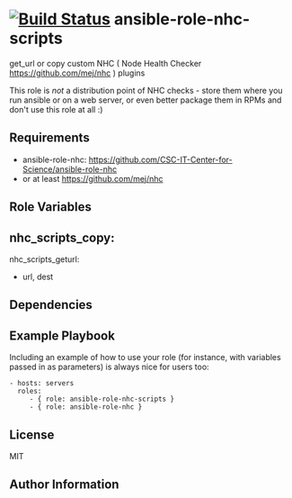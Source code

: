 [![Build Status](https://travis-ci.org/CSC-IT-Center-for-Science/ansible-role-nhc-scripts.svg?branch=master)](https://travis-ci.org/CSC-IT-Center-for-Science/ansible-role-nhc-scripts)
ansible-role-nhc-scripts
=========

get_url or copy custom NHC ( Node Health Checker https://github.com/mej/nhc ) plugins 

This role is _not_ a distribution point of NHC checks - store them where you run ansible or on a web server, or even better package them in RPMs and don't use this role at all :)

Requirements
------------

 - ansible-role-nhc: https://github.com/CSC-IT-Center-for-Science/ansible-role-nhc
  - or at least https://github.com/mej/nhc

Role Variables
--------------

nhc_scripts_copy:
 - 

nhc_scripts_geturl:
 - url, dest

Dependencies
------------


Example Playbook
----------------

Including an example of how to use your role (for instance, with variables passed in as parameters) is always nice for users too:

    - hosts: servers
      roles:
         - { role: ansible-role-nhc-scripts }
         - { role: ansible-role-nhc }

License
-------

MIT

Author Information
------------------
